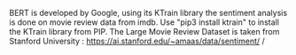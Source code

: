 BERT is developed by Google, using its KTrain library the sentiment analysis is done on movie review data from imdb.
Use "pip3 install ktrain" to install the KTrain library from PIP. The Large Movie Review Dataset is taken from Stanford University : https://ai.stanford.edu/~amaas/data/sentiment/
/
